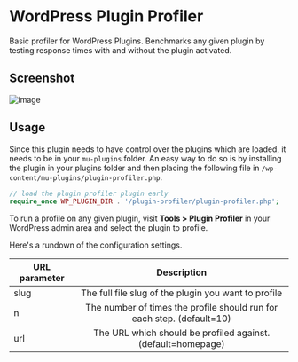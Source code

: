 WordPress Plugin Profiler
==========================

Basic profiler for WordPress Plugins. Benchmarks any given plugin by testing response times with and without the plugin activated.

Screenshot
----------
![image](https://cloud.githubusercontent.com/assets/885856/5939737/f4716e56-a738-11e4-9d3c-8c435652a4d2.png)

Usage
-----

Since this plugin needs to have control over the plugins which are loaded, it needs to be in your `mu-plugins` folder. An easy way to do so is 
by installing the plugin in your plugins folder and then placing the following file in `/wp-content/mu-plugins/plugin-profiler.php`.

```php
// load the plugin profiler plugin early
require_once WP_PLUGIN_DIR . '/plugin-profiler/plugin-profiler.php';
```

To run a profile on any given plugin, visit **Tools > Plugin Profiler** in your WordPress admin area and select the plugin to profile.

Here's a rundown of the configuration settings.

| URL parameter | Description           |
| ------------- |:-------------:|
| slug     		| The full file slug of the plugin you want to profile      |
| n 			| The number of times the profile should run for each step. (default=10)     |
| url			| The URL which should be profiled against.	(default=homepage)|

